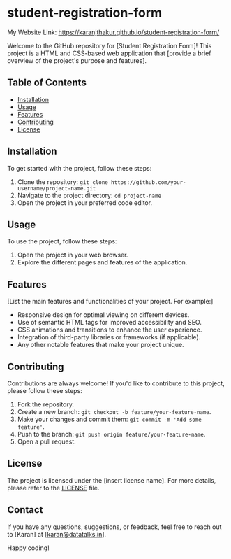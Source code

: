 # student-registration-form
My Website Link: https://karanjthakur.github.io/student-registration-form/

Welcome to the GitHub repository for [Student Registration Form]! This project is a HTML and CSS-based web application that [provide a brief overview of the project's purpose and features].

## Table of Contents

- [Installation](#installation)
- [Usage](#usage)
- [Features](#features)
- [Contributing](#contributing)
- [License](#license)

## Installation

To get started with the project, follow these steps:

1. Clone the repository: `git clone https://github.com/your-username/project-name.git`
2. Navigate to the project directory: `cd project-name`
3. Open the project in your preferred code editor.

## Usage

To use the project, follow these steps:

1. Open the project in your web browser.
2. Explore the different pages and features of the application.

## Features

[List the main features and functionalities of your project. For example:]

- Responsive design for optimal viewing on different devices.
- Use of semantic HTML tags for improved accessibility and SEO.
- CSS animations and transitions to enhance the user experience.
- Integration of third-party libraries or frameworks (if applicable).
- Any other notable features that make your project unique.

## Contributing

Contributions are always welcome! If you'd like to contribute to this project, please follow these steps:

1. Fork the repository.
2. Create a new branch: `git checkout -b feature/your-feature-name`.
3. Make your changes and commit them: `git commit -m 'Add some feature'`.
4. Push to the branch: `git push origin feature/your-feature-name`.
5. Open a pull request.

## License

The project is licensed under the [insert license name]. For more details, please refer to the [LICENSE](LICENSE) file.

## Contact

If you have any questions, suggestions, or feedback, feel free to reach out to [Karan] at [karan@datatalks.in].

Happy coding!
